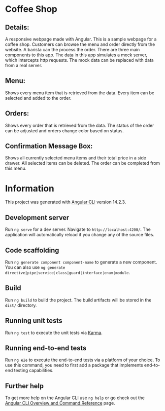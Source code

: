 # Coffee Shop

## Details:

A responsive webpage made with Angular. This is a sample webpage for a coffee shop. Customers can browse the menu and order directly from the website. A barista can the process the order. There are three main components to this app. The data in this app simulates a mock server, which intercepts http requests. The mock data can be replaced with data from a real server.

## Menu:

Shows every menu item that is retrieved from the data. Every item can be selected and added to the order. 

## Orders:

Shows every order that is retrieved from the data. The status of the order can be adjusted and orders change color based on status.

## Confirmation Message Box:

Shows all currently selected menu items and their total price in a side drawer. All selected items can be deleted. The order can be completed from this menu.

# Information

This project was generated with [Angular CLI](https://github.com/angular/angular-cli) version 14.2.3.

## Development server

Run `ng serve` for a dev server. Navigate to `http://localhost:4200/`. The application will automatically reload if you change any of the source files.

## Code scaffolding

Run `ng generate component component-name` to generate a new component. You can also use `ng generate directive|pipe|service|class|guard|interface|enum|module`.

## Build

Run `ng build` to build the project. The build artifacts will be stored in the `dist/` directory.

## Running unit tests

Run `ng test` to execute the unit tests via [Karma](https://karma-runner.github.io).

## Running end-to-end tests

Run `ng e2e` to execute the end-to-end tests via a platform of your choice. To use this command, you need to first add a package that implements end-to-end testing capabilities.

## Further help

To get more help on the Angular CLI use `ng help` or go check out the [Angular CLI Overview and Command Reference](https://angular.io/cli) page.